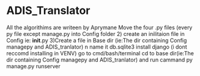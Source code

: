 # ADIS_Translator
All the algorithims are writeen by Aprymane
Move the four .py files (every py file except manage.py into Config folder
2) create an inilitaion file in Config ie: __init__.py
3)Create a file in Base dir (ie:The dir containing Config managepy and ADIS_tranlator) n name it db.sqlite3
install django (i dont reccomd installing in VENV) 
go to cmd/bash/terminal 
cd to base dir(ie:The dir containing Config managepy and ADIS_tranlator) and run cammand    py manage.py runserver

